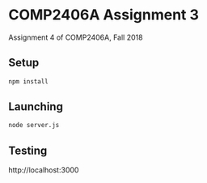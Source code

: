 # COMP2406A Assignment 3

Assignment 4 of COMP2406A, Fall 2018

## Setup

```bash
npm install
```

## Launching

```bash
node server.js
```

## Testing

http://localhost:3000
